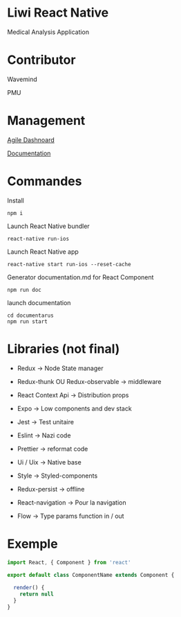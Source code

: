 Liwi React Native
======

Medical Analysis Application 

Contributor
======

Wavemind

PMU

Management
=======
[Agile Dashnoard](https://jira.wavemind.ch/projects/LIWI/summary)

[Documentation](https://wiki.wavemind.ch/display/MAC/Medical+Algorithm+Creator
)


Commandes
=======

Install
```
npm i
```

Launch React Native bundler
```
react-native run-ios
```

Launch React Native app
```
react-native start run-ios --reset-cache
```

Generator documentation.md for React Component
```
npm run doc
```

launch documentation
``` 
cd documentarus
npm run start
```

Libraries (not final)
=======

- Redux -> Node State manager

- Redux-thunk OU Redux-observable -> middleware

- React Context Api -> Distribution props

- Expo -> Low components and dev stack

- Jest -> Test unitaire

- Eslint -> Nazi code

- Prettier -> reformat code

- Ui / Uix -> Native base

- Style -> Styled-components

- Redux-persist -> offline

- React-navigation -> Pour la navigation

- Flow -> Type params function in / out

Exemple
=======

```javascript
import React, { Component } from 'react'

export default class ComponentName extends Component {
  
  render() {
    return null
  }
}
```
